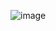 ![image](https://user-images.githubusercontent.com/33186756/32915621-cd69db2e-cb19-11e7-9f22-20dcb17e6cd8.png)
